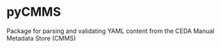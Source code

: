 # pyCMMS
Package for parsing and validating YAML content from the CEDA Manual Metadata Store (CMMS)
